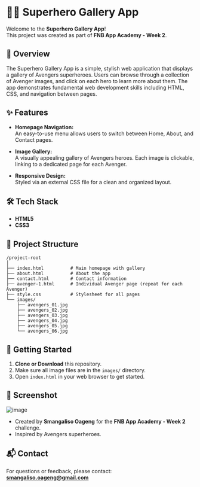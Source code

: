 # 🦸‍♂️ Superhero Gallery App

Welcome to the **Superhero Gallery App**!  
This project was created as part of **FNB App Academy - Week 2**.

## 🚀 Overview

The Superhero Gallery App is a simple, stylish web application that displays a gallery of Avengers superheroes. Users can browse through a collection of Avenger images, and click on each hero to learn more about them. The app demonstrates fundamental web development skills including HTML, CSS, and navigation between pages.

## ✨ Features

- **Homepage Navigation:**  
  An easy-to-use menu allows users to switch between Home, About, and Contact pages.

- **Image Gallery:**  
  A visually appealing gallery of Avengers heroes. Each image is clickable, linking to a dedicated page for each Avenger.

- **Responsive Design:**  
  Styled via an external CSS file for a clean and organized layout.

## 🛠️ Tech Stack

- **HTML5**
- **CSS3**

## 📁 Project Structure

```
/project-root
│
├── index.html          # Main homepage with gallery
├── about.html          # About the app
├── contact.html        # Contact information
├── avenger-1.html      # Individual Avenger page (repeat for each Avenger)
├── style.css           # Stylesheet for all pages
└── images/
    ├── avengers_01.jpg
    ├── avengers_02.jpg
    ├── avengers_03.jpg
    ├── avengers_04.jpg
    ├── avengers_05.jpg
    └── avengers_06.jpg
```

## 🏁 Getting Started

1. **Clone or Download** this repository.
2. Make sure all image files are in the `images/` directory.
3. Open `index.html` in your web browser to get started.

## 📸 Screenshot

![image](https://github.com/user-attachments/assets/9aba8f97-9067-45b0-b576-ee7eb6c628b3)


- Created by **Smangaliso Oageng** for the **FNB App Academy - Week 2** challenge.
- Inspired by Avengers superheroes.

## 📬 Contact

For questions or feedback, please contact:  
**smangaliso.oageng@gmail.com**
